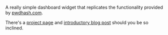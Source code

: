 A really simple dashboard widget that replicates the functionality provided by [pwdhash.com](https://www.pwdhash.com/).

There's a [project page](http://chrisroos.co.uk/projects/pwdhash-dashboard-widget/) and [introductory blog post](http://chrisroos.co.uk/blog/2008-05-19-pwdhash-widget) should you be so inclined.